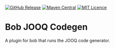 
[![GitHub Release](https://img.shields.io/github/release/codemonstur/bobjooqcodegen.svg)](https://github.com/codemonstur/bobjooqcodegen/releases) 
[![Maven Central](https://maven-badges.herokuapp.com/maven-central/com.github.codemonstur/bobjooqcodegen/badge.svg)](http://mvnrepository.com/artifact/com.github.codemonstur/bobjooqcodegen)
[![MIT Licence](https://badges.frapsoft.com/os/mit/mit.svg?v=103)](https://opensource.org/licenses/mit-license.php)

# Bob JOOQ Codegen

A plugin for bob that runs the JOOQ code generator. 
